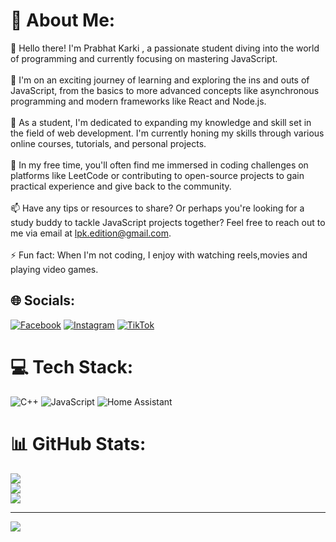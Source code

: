# 💫 About Me:
👋 Hello there! I'm Prabhat Karki , a passionate student diving into the world of programming and currently focusing on mastering JavaScript.<br><br>🚀 I'm on an exciting journey of learning and exploring the ins and outs of JavaScript, from the basics to more advanced concepts like asynchronous programming and modern frameworks like React and Node.js.<br><br>💼 As a student, I'm dedicated to expanding my knowledge and skill set in the field of web development. I'm currently honing my skills through various online courses, tutorials, and personal projects.<br><br>🌱 In my free time, you'll often find me immersed in coding challenges on platforms like LeetCode or contributing to open-source projects to gain practical experience and give back to the community.<br><br>📫 Have any tips or resources to share? Or perhaps you're looking for a study buddy to tackle JavaScript projects together? Feel free to reach out to me via email at lpk.edition@gmail.com.<br><br> ⚡ Fun fact: When I'm not coding, I enjoy with watching reels,movies and playing video games.


## 🌐 Socials:
[![Facebook](https://img.shields.io/badge/Facebook-%231877F2.svg?logo=Facebook&logoColor=white)](https://facebook.com/https://www.facebook.com/prabhat.aliver?mibextid=ZbWKwL) [![Instagram](https://img.shields.io/badge/Instagram-%23E4405F.svg?logo=Instagram&logoColor=white)](https://instagram.com/https://l.facebook.com/l.php?u=https%3A%2F%2Fwww.instagram.com%2Fa.liver.07%3Figsh%3DMWN2MjdqN3Nwbm83eg%253D%253D%26fbclid%3DIwAR3L22Lr90CEQyx1SydUnRgwR_sxZ80c68ialKLNyPNEHyITfubMgtbXC_k&h=AT34I48mgT5PG0Lh-VgbYThHpFEY1MfK7DPCd4kMRsIay797qxlDNw3j3Nh99WikAyAIkC16lLykMSkPNBRRx1U5EStshFlf0XCRtqYeHCwZVNzJhRd1UXHkK1QhK4guTH3IRTOnOSV8S8n6eiZtdA) [![TikTok](https://img.shields.io/badge/TikTok-%23000000.svg?logo=TikTok&logoColor=white)](https://tiktok.com/@https://l.facebook.com/l.php?u=https%3A%2F%2Fwww.tiktok.com%2F%40prabhat.karki%3F_t%3D8kkVrYOu2S5%26_r%3D1%26fbclid%3DIwAR3bh0w-cAehRXzPMWfJNrljP6yS3qHw2wT7Dq2vNKTfsZ7InTnbaFmTst8&h=AT34I48mgT5PG0Lh-VgbYThHpFEY1MfK7DPCd4kMRsIay797qxlDNw3j3Nh99WikAyAIkC16lLykMSkPNBRRx1U5EStshFlf0XCRtqYeHCwZVNzJhRd1UXHkK1QhK4guTH3IRTOnOSV8S8n6eiZtdA) 

# 💻 Tech Stack:
![C++](https://img.shields.io/badge/c++-%2300599C.svg?style=for-the-badge&logo=c%2B%2B&logoColor=white) ![JavaScript](https://img.shields.io/badge/javascript-%23323330.svg?style=for-the-badge&logo=javascript&logoColor=%23F7DF1E) ![Home Assistant](https://img.shields.io/badge/home%20assistant-%2341BDF5.svg?style=for-the-badge&logo=home-assistant&logoColor=white)
# 📊 GitHub Stats:
![](https://github-readme-stats.vercel.app/api?username=prabhatX7&theme=dark&hide_border=false&include_all_commits=true&count_private=false)<br/>
![](https://github-readme-streak-stats.herokuapp.com/?user=prabhatX7&theme=dark&hide_border=false)<br/>
![](https://github-readme-stats.vercel.app/api/top-langs/?username=prabhatX7&theme=dark&hide_border=false&include_all_commits=true&count_private=false&layout=compact)

---
[![](https://visitcount.itsvg.in/api?id=prabhatX7&icon=0&color=0)](https://visitcount.itsvg.in)

<!-- Proudly created with GPRM ( https://gprm.itsvg.in ) -->
